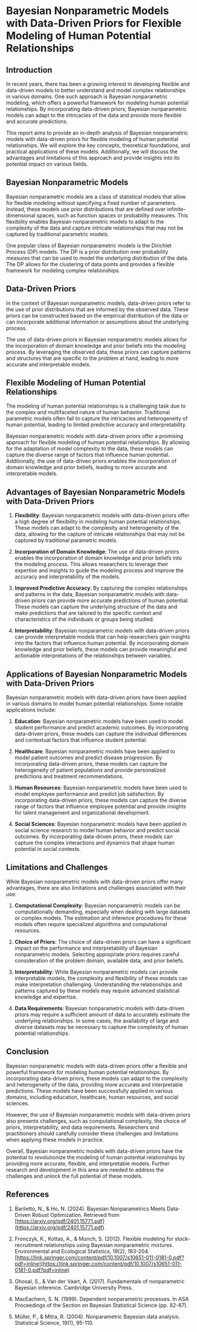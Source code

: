 # Bayesian Nonparametric Models with Data-Driven Priors for Flexible Modeling of Human Potential Relationships

## Introduction

In recent years, there has been a growing interest in developing flexible and data-driven models to better understand and model complex relationships in various domains. One such approach is Bayesian nonparametric modeling, which offers a powerful framework for modeling human potential relationships. By incorporating data-driven priors, Bayesian nonparametric models can adapt to the intricacies of the data and provide more flexible and accurate predictions.

This report aims to provide an in-depth analysis of Bayesian nonparametric models with data-driven priors for flexible modeling of human potential relationships. We will explore the key concepts, theoretical foundations, and practical applications of these models. Additionally, we will discuss the advantages and limitations of this approach and provide insights into its potential impact on various fields.

## Bayesian Nonparametric Models

Bayesian nonparametric models are a class of statistical models that allow for flexible modeling without specifying a fixed number of parameters. Instead, these models use prior distributions that are defined over infinite-dimensional spaces, such as function spaces or probability measures. This flexibility enables Bayesian nonparametric models to adapt to the complexity of the data and capture intricate relationships that may not be captured by traditional parametric models.

One popular class of Bayesian nonparametric models is the Dirichlet Process (DP) models. The DP is a prior distribution over probability measures that can be used to model the underlying distribution of the data. The DP allows for the clustering of data points and provides a flexible framework for modeling complex relationships.

## Data-Driven Priors

In the context of Bayesian nonparametric models, data-driven priors refer to the use of prior distributions that are informed by the observed data. These priors can be constructed based on the empirical distribution of the data or can incorporate additional information or assumptions about the underlying process.

The use of data-driven priors in Bayesian nonparametric models allows for the incorporation of domain knowledge and prior beliefs into the modeling process. By leveraging the observed data, these priors can capture patterns and structures that are specific to the problem at hand, leading to more accurate and interpretable models.

## Flexible Modeling of Human Potential Relationships

The modeling of human potential relationships is a challenging task due to the complex and multifaceted nature of human behavior. Traditional parametric models often fail to capture the intricacies and heterogeneity of human potential, leading to limited predictive accuracy and interpretability.

Bayesian nonparametric models with data-driven priors offer a promising approach for flexible modeling of human potential relationships. By allowing for the adaptation of model complexity to the data, these models can capture the diverse range of factors that influence human potential. Additionally, the use of data-driven priors enables the incorporation of domain knowledge and prior beliefs, leading to more accurate and interpretable models.

## Advantages of Bayesian Nonparametric Models with Data-Driven Priors

1. **Flexibility**: Bayesian nonparametric models with data-driven priors offer a high degree of flexibility in modeling human potential relationships. These models can adapt to the complexity and heterogeneity of the data, allowing for the capture of intricate relationships that may not be captured by traditional parametric models.

2. **Incorporation of Domain Knowledge**: The use of data-driven priors enables the incorporation of domain knowledge and prior beliefs into the modeling process. This allows researchers to leverage their expertise and insights to guide the modeling process and improve the accuracy and interpretability of the models.

3. **Improved Predictive Accuracy**: By capturing the complex relationships and patterns in the data, Bayesian nonparametric models with data-driven priors can provide more accurate predictions of human potential. These models can capture the underlying structure of the data and make predictions that are tailored to the specific context and characteristics of the individuals or groups being studied.

4. **Interpretability**: Bayesian nonparametric models with data-driven priors can provide interpretable models that can help researchers gain insights into the factors that influence human potential. By incorporating domain knowledge and prior beliefs, these models can provide meaningful and actionable interpretations of the relationships between variables.

## Applications of Bayesian Nonparametric Models with Data-Driven Priors

Bayesian nonparametric models with data-driven priors have been applied in various domains to model human potential relationships. Some notable applications include:

1. **Education**: Bayesian nonparametric models have been used to model student performance and predict academic outcomes. By incorporating data-driven priors, these models can capture the individual differences and contextual factors that influence student potential.

2. **Healthcare**: Bayesian nonparametric models have been applied to model patient outcomes and predict disease progression. By incorporating data-driven priors, these models can capture the heterogeneity of patient populations and provide personalized predictions and treatment recommendations.

3. **Human Resources**: Bayesian nonparametric models have been used to model employee performance and predict job satisfaction. By incorporating data-driven priors, these models can capture the diverse range of factors that influence employee potential and provide insights for talent management and organizational development.

4. **Social Sciences**: Bayesian nonparametric models have been applied in social science research to model human behavior and predict social outcomes. By incorporating data-driven priors, these models can capture the complex interactions and dynamics that shape human potential in social contexts.

## Limitations and Challenges

While Bayesian nonparametric models with data-driven priors offer many advantages, there are also limitations and challenges associated with their use:

1. **Computational Complexity**: Bayesian nonparametric models can be computationally demanding, especially when dealing with large datasets or complex models. The estimation and inference procedures for these models often require specialized algorithms and computational resources.

2. **Choice of Priors**: The choice of data-driven priors can have a significant impact on the performance and interpretability of Bayesian nonparametric models. Selecting appropriate priors requires careful consideration of the problem domain, available data, and prior beliefs.

3. **Interpretability**: While Bayesian nonparametric models can provide interpretable models, the complexity and flexibility of these models can make interpretation challenging. Understanding the relationships and patterns captured by these models may require advanced statistical knowledge and expertise.

4. **Data Requirements**: Bayesian nonparametric models with data-driven priors may require a sufficient amount of data to accurately estimate the underlying relationships. In some cases, the availability of large and diverse datasets may be necessary to capture the complexity of human potential relationships.

## Conclusion

Bayesian nonparametric models with data-driven priors offer a flexible and powerful framework for modeling human potential relationships. By incorporating data-driven priors, these models can adapt to the complexity and heterogeneity of the data, providing more accurate and interpretable predictions. These models have been successfully applied in various domains, including education, healthcare, human resources, and social sciences.

However, the use of Bayesian nonparametric models with data-driven priors also presents challenges, such as computational complexity, the choice of priors, interpretability, and data requirements. Researchers and practitioners should carefully consider these challenges and limitations when applying these models in practice.

Overall, Bayesian nonparametric models with data-driven priors have the potential to revolutionize the modeling of human potential relationships by providing more accurate, flexible, and interpretable models. Further research and development in this area are needed to address the challenges and unlock the full potential of these models.

## References

1. Bariletto, N., & Ho, N. (2024). Bayesian Nonparametrics Meets Data-Driven Robust Optimization. Retrieved from [https://arxiv.org/pdf/2401.15771.pdf](https://arxiv.org/pdf/2401.15771.pdf)

2. Fronczyk, K., Kottas, A., & Munch, S. (2012). Flexible modeling for stock-recruitment relationships using Bayesian nonparametric mixtures. Environmental and Ecological Statistics, 19(2), 183-204. [https://link.springer.com/content/pdf/10.1007/s10651-011-0181-0.pdf?pdf=inline](https://link.springer.com/content/pdf/10.1007/s10651-011-0181-0.pdf?pdf=inline)

3. Ghosal, S., & Van der Vaart, A. (2017). Fundamentals of nonparametric Bayesian inference. Cambridge University Press.

4. MacEachern, S. N. (1999). Dependent nonparametric processes. In ASA Proceedings of the Section on Bayesian Statistical Science (pp. 82-87).

5. Müller, P., & Mitra, R. (2004). Nonparametric Bayesian data analysis. Statistical Science, 19(1), 95-110.